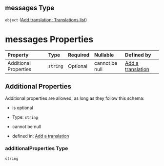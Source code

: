## messages Type

`object` ([Add translation: Translations list](add-translation-anyof-한국의-properties-add-translation-translations-list.md))

# messages Properties

| Property              | Type     | Required | Nullable       | Defined by                                                                                                                                                                                    |
| :-------------------- | :------- | :------- | :------------- | :-------------------------------------------------------------------------------------------------------------------------------------------------------------------------------------------- |
| Additional Properties | `string` | Optional | cannot be null | [Add a translation](add-translation-anyof-한국의-properties-add-translation-translations-list-additionalproperties.md "add-translation.json#/anyOf/11/properties/messages/additionalProperties") |

## Additional Properties

Additional properties are allowed, as long as they follow this schema:



*   is optional

*   Type: `string`

*   cannot be null

*   defined in: [Add a translation](add-translation-anyof-한국의-properties-add-translation-translations-list-additionalproperties.md "add-translation.json#/anyOf/11/properties/messages/additionalProperties")

### additionalProperties Type

`string`
